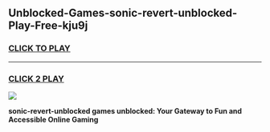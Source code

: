 
## Unblocked-Games-sonic-revert-unblocked-Play-Free-kju9j
<h3>
<a href="https://premium76.site?title=sonic-revert-unblocked&ref=10A">CLICK TO PLAY</a></h3>
<hr>

<h3>
<a href="https://premium76.site?title=sonic-revert-unblocked&ref=10A">CLICK 2 PLAY</a>
  
</h3>

<a href="https://premium76.site?title=sonic-revert-unblocked&ref=10A"><img src="https://clearcache.store/games.png"></a>


**sonic-revert-unblocked games unblocked: Your Gateway to Fun and Accessible Online Gaming**
